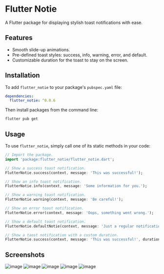 # Flutter Notie

A Flutter package for displaying stylish toast notifications with ease.

## Features

- Smooth slide-up animations.
- Pre-defined toast styles: success, info, warning, error, and default.
- Customizable duration for the toast to stay on the screen.

## Installation

To add `flutter_notie` to your package's `pubspec.yaml` file:

```yaml
dependencies:
  flutter_notie: ^0.0.6

```

Then install packages from the command line:

```bash
flutter pub get
```
## Usage
To use ```flutter_notie```, simply call one of its static methods in your code:

```dart
// Import the package.
import 'package:flutter_notie/flutter_notie.dart';

// Show a success toast notification.
FlutterNotie.success(context, message: 'This was successful!');

// Show an info toast notification.
FlutterNotie.info(context, message: 'Some information for you.');

// Show a warning toast notification.
FlutterNotie.warning(context, message: 'Be careful!');

// Show an error toast notification.
FlutterNotie.error(context, message: 'Oops, something went wrong.');

// Show a default toast notification.
FlutterNotie.defaultNotie(context, message: 'Just a regular notification.');

// Show a taost notification with a custom duration.
FlutterNotie.success(context, message: 'This was successful!', duration: Duration(seconds: 5));
```

## Screenshots
![image](https://github.com/abdellatif-laghjaj/flutter_notie/assets/79521157/812f9750-4181-4ad5-9c7f-0501dc7a4d24)
![image](https://github.com/abdellatif-laghjaj/flutter_notie/assets/79521157/2305c3ee-4b69-4d95-ba81-0423402bca71)
![image](https://github.com/abdellatif-laghjaj/flutter_notie/assets/79521157/5f6ef0ff-ae18-4616-8a43-d90079c1768a)
![image](https://github.com/abdellatif-laghjaj/flutter_notie/assets/79521157/e23e0204-dd6d-49b3-bafa-014e924bc674)
![image](https://github.com/abdellatif-laghjaj/flutter_notie/assets/79521157/dead9424-e383-4c56-8f71-a87381eabdb2)



